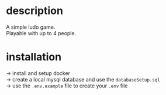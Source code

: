# description

A simple ludo game. </br>
Playable with up to 4 people.

# installation

-> install and setup docker </br>
-> create a local mysql database and use the `databaseSetup.sql` </br>
-> use the `.env.example` file to create your `.env` file

